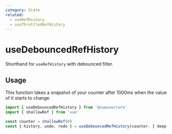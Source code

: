```yaml
---
category: State
related:
  - useRefHistory
  - useThrottledRefHistory
---
```


# useDebouncedRefHistory

Shorthand for `useRefHistory` with debounced filter.

## Usage

This function takes a snapshot of your counter after 1000ms when the value of it starts to change.

```ts
import { useDebouncedRefHistory } from '@vueuse/core'
import { shallowRef } from 'vue'

const counter = shallowRef(0)
const { history, undo, redo } = useDebouncedRefHistory(counter, { deep: true, debounce: 1000 })
```

